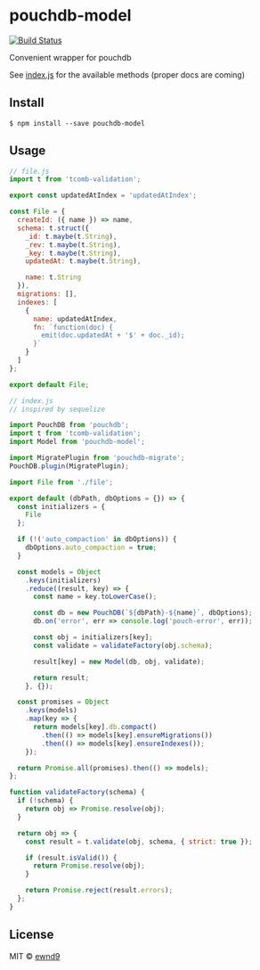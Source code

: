 # pouchdb-model

[![Build Status](https://travis-ci.org/ewnd9/pouchdb-model.svg?branch=master)](https://travis-ci.org/ewnd9/pouchdb-model)

Convenient wrapper for pouchdb

See [index.js](src/index.js) for the available methods (proper docs are coming)

## Install

```
$ npm install --save pouchdb-model
```

## Usage

```js
// file.js
import t from 'tcomb-validation';

export const updatedAtIndex = 'updatedAtIndex';

const File = {
  createId: ({ name }) => name,
  schema: t.struct({
    _id: t.maybe(t.String),
    _rev: t.maybe(t.String),
    _key: t.maybe(t.String),
    updatedAt: t.maybe(t.String),

    name: t.String
  }),
  migrations: [],
  indexes: [
    {
      name: updatedAtIndex,
      fn: `function(doc) {
        emit(doc.updatedAt + '$' + doc._id);
      }`
    }
  ]
};

export default File;
```

```js
// index.js
// inspired by sequelize

import PouchDB from 'pouchdb';
import t from 'tcomb-validation';
import Model from 'pouchdb-model';

import MigratePlugin from 'pouchdb-migrate';
PouchDB.plugin(MigratePlugin);

import File from './file';

export default (dbPath, dbOptions = {}) => {
  const initializers = {
    File
  };

  if (!('auto_compaction' in dbOptions)) {
    dbOptions.auto_compaction = true;
  }

  const models = Object
    .keys(initializers)
    .reduce((result, key) => {
      const name = key.toLowerCase();

      const db = new PouchDB(`${dbPath}-${name}`, dbOptions);
      db.on('error', err => console.log('pouch-error', err));

      const obj = initializers[key];
      const validate = validateFactory(obj.schema);

      result[key] = new Model(db, obj, validate);

      return result;
    }, {});

  const promises = Object
    .keys(models)
    .map(key => {
      return models[key].db.compact()
        .then(() => models[key].ensureMigrations())
        .then(() => models[key].ensureIndexes());
    });

  return Promise.all(promises).then(() => models);
};

function validateFactory(schema) {
  if (!schema) {
    return obj => Promise.resolve(obj);
  }

  return obj => {
    const result = t.validate(obj, schema, { strict: true });

    if (result.isValid()) {
      return Promise.resolve(obj);
    }

    return Promise.reject(result.errors);
  };
}

```

## License

MIT © [ewnd9](http://ewnd9.com)
